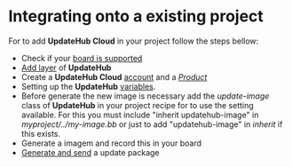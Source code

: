 # Integrating onto a existing project

For to add **UpdateHub Cloud** in your project follow the steps bellow:

* Check if your [board is supported](../yocto-project-reference/supported-version.md)
* [Add  layer](../yocto-project-reference/adding-layer-to-your-project.md) of **UpdateHub**
* Create a **UpdateHub Cloud** [account](https://auth.updatehub.io/auth/login/)
 and a [*Product*](../updatehub-cloud/product.md) 
* Setting up the **UpdateHub** [variables](../yocto-project-reference/configurating-updatehub-variables.md). 
* Before generate the new image is necessary add the *update-image* class of **UpdateHub** in your project recipe for to use the setting available. For this you must include "inherit updatehub-image" in *myproject/../my-image.bb* or just to add "updatehub-image" in *inherit* if this exists.  
* Generate a imagem and record this in your board
* [Generate and send](../yocto-project-reference/pushing-an-update-package.md) a update package